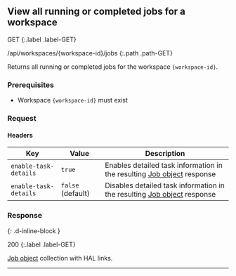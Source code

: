 ## View all running or completed jobs for a workspace

GET
{:.label .label-GET}

/api/workspaces/{workspace-id}/jobs
{:.path .path-GET}

Returns all running or completed jobs for the workspace `{workspace-id}`.

### Prerequisites
- Workspace `{workspace-id}` must exist

### Request
#### Headers

Key | Value | Description
--- | ----- | -----------
`enable-task-details` | `true` | Enables detailed task information in the resulting [Job object](#job-object) response
`enable-task-details` | `false` (default) | Disables detailed task information in the resulting [Job object](#job-object) response

### Response
{: .d-inline-block }

200
{:.label .label-GET}

[Job object](#job-object) collection with HAL links.

---
